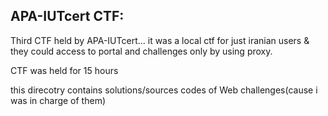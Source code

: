 APA-IUTcert CTF:
--
Third CTF held by APA-IUTcert... it was a local ctf for just iranian users & they could access to portal and challenges only by using proxy.

CTF was held for 15 hours

this direcotry contains solutions/sources codes of Web challenges(cause i was in charge of them)